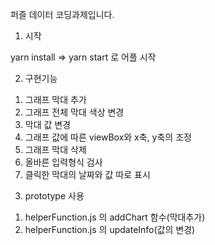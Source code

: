 퍼즐 데이터 코딩과제입니다.

1. 시작

yarn install => yarn start 로 어플 시작


2. 구현기능

 1) 그래프 막대 추가
 2) 그래프 전체 막대 색상 변경
 3) 막대 값 변경
 4) 그래프 값에 따른 viewBox와 x축, y축의 조정
 5) 그래프 막대 삭제
 6) 올바른 입력형식 검사
 7) 클릭한 막대의 날짜와 값 따로 표시
 
 
3. prototype 사용 
 
 1) helperFunction.js 의 addChart 함수(막대추가)
 2) helperFunction.js 의 updateInfo(값의 변경)
